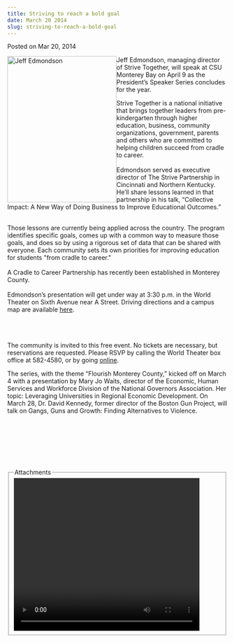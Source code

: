 ```yaml
---
title: Striving to reach a bold goal
date: March 20 2014
slug: striving-to-reach-a-bold-goal
---
```


 



<span class="date">Posted on Mar 20, 2014    </span>
<p><img alt="Jeff Edmondson" src="https://news.csumb.edu/sites/default/files/65/attachments/news/images/jeff_edmondson_for_web.jpg" style="width:250px; height:335px; float:left">Jeff Edmondson,
managing director of Strive Together, will speak at CSU Monterey
Bay on April 9 as the President&#x2019;s Speaker Series concludes for the
year.</img></p>
<p>Strive Together is a national initiative that brings together
leaders from pre-kindergarten through higher education, business,
community organizations, government, parents and others who are
committed to helping children succeed from cradle to career.<br>
<br>
Edmondson served as executive director of The Strive Partnership in
Cincinnati and Northern Kentucky. He&#x2019;ll share lessons learned in
that partnership in his talk, &#x201C;Collective Impact: A New Way of
Doing Business to Improve Educational Outcomes.&#x201D;</br></br></p>
<p>Those lessons are currently being applied across the country.
The program identifies specific goals, comes up with a common way
to measure those goals, and does so by using a rigorous set of data
that can be shared with everyone. Each community sets its own
priorities for improving education for students &quot;from cradle to
career.&quot;<br>
<br>
A Cradle to Career Partnership has recently been established in
Monterey County.<br>
<br>
Edmondson&#x2019;s presentation will get under way at 3:30 p.m. in the
World Theater on Sixth Avenue near A Street. Driving directions and
a campus map are available <a href="https://csumb.edu/maps" rel="nofollow">here</a>.</br></br></br></br></p>
<p>The community is invited to this free event. No tickets are
necessary, but reservations are requested. Please RSVP by calling
the World Theater box office at 582-4580, or by going <a href="https://docs.google.com/a/csumb.edu/forms/d/1W9UGd0GvMFTvlrzS5UdSHzPPEcUv3RhS7oK85vUf9No/viewform" rel="nofollow">online</a>.</p>
<p>The series, with the theme &#x201C;Flourish Monterey County,&#x201D; kicked
off on March 4 with a presentation by Mary Jo Waits, director of
the Economic, Human Services and Workforce Division of the National
Governors Association. Her topic: Leveraging Universities in
Regional Economic Development. On March 28, Dr. David Kennedy,
former director of the Boston Gun Project, will talk on Gangs, Guns
and Growth: Finding Alternatives to Violence.</p>
<p>&#xA0;</p>
<p>&#xA0;</p>
<p><br>
&#xA0;</br></p>
<fieldset class="fieldgroup group-attachments">
<legend>Attachments</legend>
<div class="field field-type-emvideo field-field-attach-video">
<div class="field-items">
<div class="field-item odd">
<div class="emvideo emvideo-video emvideo-youtube">
<div class="emfield-emvideo emfield-emvideo-youtube">
<div id="emvideo-youtube-flash-wrapper-1">
<!--<object type="application/x-shockwave-flash" height="350" width="425" data="https://www.youtube.com/v/FLqc_9VxfCE&amp;rel=0&amp;enablejsapi=1&amp;playerapiid=ytplayer&amp;fs=1" id="emvideo-youtube-flash-1">
          <param name="movie" value="https://www.youtube.com/v/FLqc_9VxfCE&amp;rel=0&amp;enablejsapi=1&amp;playerapiid=ytplayer&amp;fs=1" />
          <param name="allowScriptAccess" value="sameDomain"/>
          <param name="quality" value="best"/>
          <param name="allowFullScreen" value="true"/>
          <param name="bgcolor" value="#FFFFFF"/>
          <param name="scale" value="noScale"/>
          <param name="salign" value="TL"/>
          <param name="FlashVars" value="playerMode=embedded" />
          <param name="wmode" value="transparent" />
        </object>-->
<video controls="" width="425" height="350">
<source src="https://r19---sn-o097zne7.googlevideo.com/videoplayback?signature=02422D00F785B1FB9EA9255A6270B6368271D037.F9D240D66045C053729CB68FEDAB44C671252277&amp;initcwndbps=4053750&amp;key=yt5&amp;ip=198.189.249.65&amp;fexp=900718,907263,916104,923368,927622,929821,930676,936121,9406392,941004,943917,947225,948124,952302,952605,952901,955301,957103,957105,957201,959701&amp;mt=1422320714&amp;ms=au&amp;source=youtube&amp;upn=mQJbqGUUITI&amp;mv=m&amp;sparams=dur,id,initcwndbps,ip,ipbits,itag,mm,ms,mv,pl,ratebypass,source,upn,expire&amp;id=o-ACLLyfwjq8cUx4DuNUNyyP89gUFFjb-wyAz8LyTZmOs4&amp;pl=23&amp;ipbits=0&amp;mm=31&amp;dur=393.090&amp;itag=18&amp;sver=3&amp;ratebypass=yes&amp;expire=1422342340&amp;name=FLqc_9VxfCE" type="video/mp4"/></video></div>
</div>
</div>
</div>
</div>
</div>
</fieldset>





```
